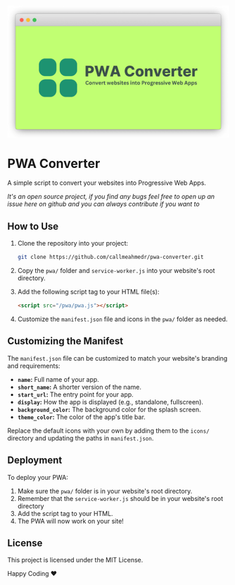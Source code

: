 ![PWA Converter](https://raw.githubusercontent.com/callmeahmedr/pwa-converter/main/tmp/pwa-converter.png)
# PWA Converter
A simple script to convert your websites into Progressive Web Apps.

_It's an open source project, if you find any bugs feel free to open up an issue here on github and you can always contribute if you want to_

## How to Use
1. Clone the repository into your project:

    ```bash
    git clone https://github.com/callmeahmedr/pwa-converter.git
    ```

2. Copy the `pwa/` folder and `service-worker.js` into your website's root directory.

3. Add the following script tag to your HTML file(s):

    ```html
    <script src="/pwa/pwa.js"></script>
    ```

4. Customize the `manifest.json` file and icons in the `pwa/` folder as needed.

## Customizing the Manifest
The `manifest.json` file can be customized to match your website's branding and requirements:

- **`name`:** Full name of your app.
- **`short_name`:** A shorter version of the name.
- **`start_url`:** The entry point for your app.
- **`display`:** How the app is displayed (e.g., standalone, fullscreen).
- **`background_color`:** The background color for the splash screen.
- **`theme_color`:** The color of the app's title bar.

Replace the default icons with your own by adding them to the `icons/` directory and updating the paths in `manifest.json`.

## Deployment
To deploy your PWA:

1. Make sure the `pwa/` folder is in your website's root directory.
2. Remember that the `service-worker.js` should be in your website's root directory
3. Add the script tag to your HTML.
4. The PWA will now work on your site!

## License
This project is licensed under the MIT License.

Happy Coding ❤️
